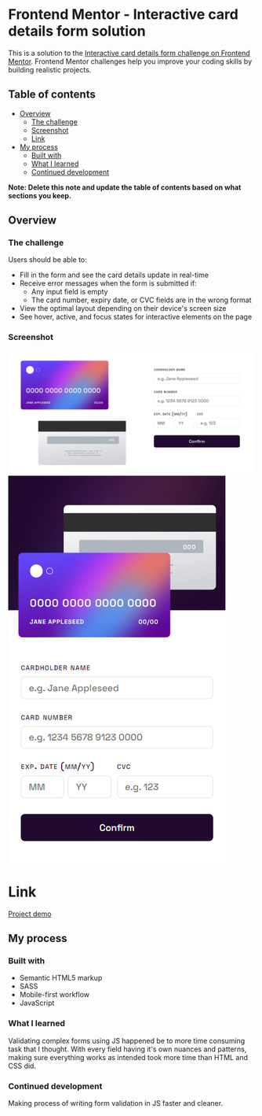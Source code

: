# Frontend Mentor - Interactive card details form solution

This is a solution to the [Interactive card details form challenge on Frontend Mentor](https://www.frontendmentor.io/challenges/interactive-card-details-form-XpS8cKZDWw). Frontend Mentor challenges help you improve your coding skills by building realistic projects. 

## Table of contents

- [Overview](#overview)
  - [The challenge](#the-challenge)
  - [Screenshot](#screenshot)
  - [Link](#link)
- [My process](#my-process)
  - [Built with](#built-with)
  - [What I learned](#what-i-learned)
  - [Continued development](#continued-development)

**Note: Delete this note and update the table of contents based on what sections you keep.**

## Overview

### The challenge

Users should be able to:

- Fill in the form and see the card details update in real-time
- Receive error messages when the form is submitted if:
  - Any input field is empty
  - The card number, expiry date, or CVC fields are in the wrong format
- View the optimal layout depending on their device's screen size
- See hover, active, and focus states for interactive elements on the page

### Screenshot

![](./screenshots/one.png)
![](./screenshots/two.png)

# Link

[Project demo](https://ladisbasiv.github.io/interactive-card-details-form-main/)  

## My process

### Built with

- Semantic HTML5 markup
- SASS
- Mobile-first workflow
- JavaScript

### What I learned

Validating complex forms using JS happened be to more time consuming task that I thought. With every field having it's own nuances and patterns, making sure everything works as intended took more time than HTML and CSS did.

### Continued development

Making process of writing form validation in JS faster and cleaner.
